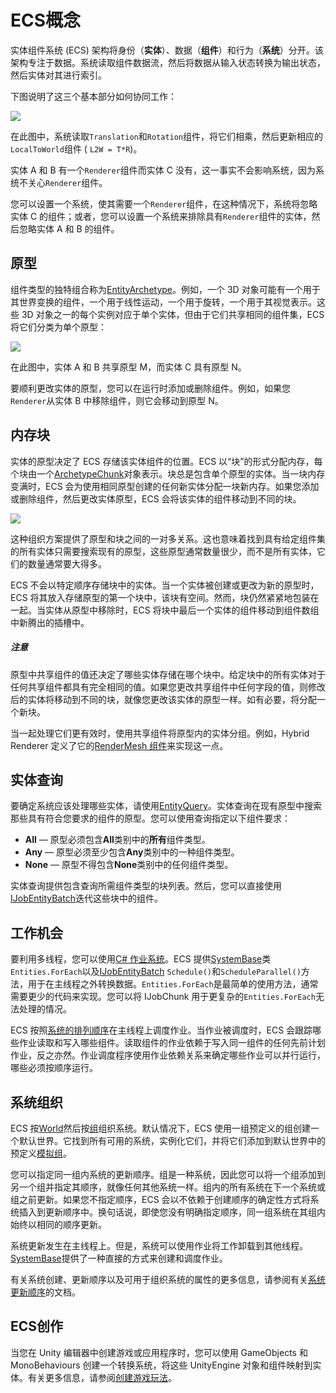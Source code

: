 # ECS概念

实体组件系统 (ECS) 架构将身份（**实体**）、数据（**组件**）和行为（**系统**）分开。该架构专注于数据。系统读取组件数据流，然后将数据从输入状态转换为输出状态，然后实体对其进行索引。

下图说明了这三个基本部分如何协同工作：

![](https://docs.unity3d.com/Packages/com.unity.entities@0.17/manual/images/ECSBlockDiagram.png)

在此图中，系统读取`Translation`和`Rotation`组件，将它们相乘，然后更新相应的`LocalToWorld`组件 ( `L2W = T*R`)。

实体 A 和 B 有一个`Renderer`组件而实体 C 没有，这一事实不会影响系统，因为系统不关心`Renderer`组件。

您可以设置一个系统，使其需要一个`Renderer`组件，在这种情况下，系统将忽略实体 C 的组件；或者，您可以设置一个系统来排除具有`Renderer`组件的实体，然后忽略实体 A 和 B 的组件。

## 原型

组件类型的独特组合称为[EntityArchetype](https://docs.unity3d.com/Packages/com.unity.entities@0.17/api/Unity.Entities.EntityArchetype.html)。例如，一个 3D 对象可能有一个用于其世界变换的组件，一个用于线性运动，一个用于旋转，一个用于其视觉表示。这些 3D 对象之一的每个实例对应于单个实体，但由于它们共享相同的组件集，ECS 将它们分类为单个原型：

![](https://docs.unity3d.com/Packages/com.unity.entities@0.17/manual/images/ArchetypeDiagram.png)

在此图中，实体 A 和 B 共享原型 M，而实体 C 具有原型 N。

要顺利更改实体的原型，您可以在运行时添加或删除组件。例如，如果您`Renderer`从实体 B 中移除组件，则它会移动到原型 N。

## 内存块

实体的原型决定了 ECS 存储该实体组件的位置。ECS 以“块”的形式分配内存，每个块由一个[ArchetypeChunk](https://docs.unity3d.com/Packages/com.unity.entities@0.17/api/Unity.Entities.ArchetypeChunk.html)对象表示。块总是包含单个原型的实体。当一块内存变满时，ECS 会为使用相同原型创建的任何新实体分配一块新内存。如果您添加或删除组件，然后更改实体原型，ECS 会将该实体的组件移动到不同的块。

![](https://docs.unity3d.com/Packages/com.unity.entities@0.17/manual/images/ArchetypeChunkDiagram.png)

这种组织方案提供了原型和块之间的一对多关系。这也意味着找到具有给定组件集的所有实体只需要搜索现有的原型，这些原型通常数量很少，而不是所有实体，它们的数量通常要大得多。

ECS 不会以特定顺序存储块中的实体。当一个实体被创建或更改为新的原型时，ECS 将其放入存储原型的第一个块中，该块有空间。然而，块仍然紧紧地包装在一起。当实体从原型中移除时，ECS 将块中最后一个实体的组件移动到组件数组中新腾出的插槽中。

##### 注意

原型中共享组件的值还决定了哪些实体存储在哪个块中。给定块中的所有实体对于任何共享组件都具有完全相同的值。如果您更改共享组件中任何字段的值，则修改后的实体将移动到不同的块，就像您更改该实体的原型一样。如有必要，将分配一个新块。

当一起处理它们更有效时，使用共享组件将原型内的实体分组。例如，Hybrid Renderer 定义了它的[RenderMesh 组件](https://docs.unity3d.com/Packages/com.unity.rendering.hybrid@latest?subfolder=/api/Unity.Rendering.RenderMesh.html)来实现这一点。

## 实体查询

要确定系统应该处理哪些实体，请使用[EntityQuery](https://docs.unity3d.com/Packages/com.unity.entities@0.17/api/Unity.Entities.EntityQuery.html)。实体查询在现有原型中搜索那些具有符合您要求的组件的原型。您可以使用查询指定以下组件要求：

-   **All** — 原型必须包含**All**类别中的**所有**组件类型。
-   **Any** — 原型必须至少包含**Any**类别中的一种组件类型。
-   **None** — 原型不得包含**None**类别中的任何组件类型。

实体查询提供包含查询所需组件类型的块列表。然后，您可以直接使用[IJobEntityBatch](https://docs.unity3d.com/Packages/com.unity.entities@0.17/manual/ecs_ijobentitybatch.html)迭代这些块中的组件。

## 工作机会

要利用多线程，您可以使用[C# 作业系统](https://docs.unity3d.com/2020.1/Documentation/Manual/JobSystem.html)。ECS 提供[SystemBase](https://docs.unity3d.com/Packages/com.unity.entities@0.17/api/Unity.Entities.SystemBase.html)类`Entities.ForEach`以及[IJobEntityBatch](https://docs.unity3d.com/Packages/com.unity.entities@0.17/manual/ecs_ijobentitybatch.html)  `Schedule()`和`ScheduleParallel()`方法，用于在主线程之外转换数据。`Entities.ForEach`是最简单的使用方法，通常需要更少的代码来实现。您可以将 IJobChunk 用于更复杂的`Entities.ForEach`无法处理的情况。

ECS 按照[系统的排列顺序](https://docs.unity3d.com/Packages/com.unity.entities@0.17/manual/ecs_core.html#system-organization)在主线程上调度作业。当作业被调度时，ECS 会跟踪哪些作业读取和写入哪些组件。读取组件的作业依赖于写入同一组件的任何先前计划作业，反之亦然。作业调度程序使用作业依赖关系来确定哪些作业可以并行运行，哪些必须按顺序运行。

## 系统组织

ECS 按[World](https://docs.unity3d.com/Packages/com.unity.entities@0.17/api/Unity.Entities.World.html)然后按[组](https://docs.unity3d.com/Packages/com.unity.entities@0.17/api/Unity.Entities.ComponentSystemGroup.html)组织系统。默认情况下，ECS 使用一组预定义的组创建一个默认世界。它找到所有可用的系统，实例化它们，并将它们添加到默认世界中的预定义[模拟组](https://docs.unity3d.com/Packages/com.unity.entities@0.17/api/Unity.Entities.SimulationSystemGroup.html)。

您可以指定同一组内系统的更新顺序。组是一种系统，因此您可以将一个组添加到另一个组并指定其顺序，就像任何其他系统一样。组内的所有系统在下一个系统或组之前更新。如果您不指定顺序，ECS 会以不依赖于创建顺序的确定性方式将系统插入到更新顺序中。换句话说，即使您没有明确指定顺序，同一组系统在其组内始终以相同的顺序更新。

系统更新发生在主线程上。但是，系统可以使用作业将工作卸载到其他线程。[SystemBase](https://docs.unity3d.com/Packages/com.unity.entities@0.17/api/Unity.Entities.SystemBase.html)提供了一种直接的方式来创建和调度作业。

有关系统创建、更新顺序以及可用于组织系统的属性的更多信息，请参阅有关[系统更新顺序](https://docs.unity3d.com/Packages/com.unity.entities@0.17/manual/system_update_order.html)的文档。

## ECS创作

当您在 Unity 编辑器中创建游戏或应用程序时，您可以使用 GameObjects 和 MonoBehaviours 创建一个转换系统，将这些 UnityEngine 对象和组件映射到实体。有关更多信息，请参阅[创建游戏玩法](https://docs.unity3d.com/Packages/com.unity.entities@0.17/manual/gp_overview.html)。
<!--stackedit_data:
eyJoaXN0b3J5IjpbLTE0MTgwODIzNDhdfQ==
-->